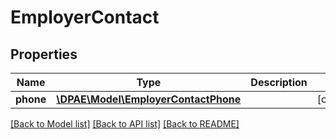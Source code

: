 # EmployerContact

## Properties
Name | Type | Description | Notes
------------ | ------------- | ------------- | -------------
**phone** | [**\DPAE\Model\EmployerContactPhone**](EmployerContactPhone.md) |  | [optional] 

[[Back to Model list]](../../README.md#documentation-for-models) [[Back to API list]](../../README.md#documentation-for-api-endpoints) [[Back to README]](../../README.md)

